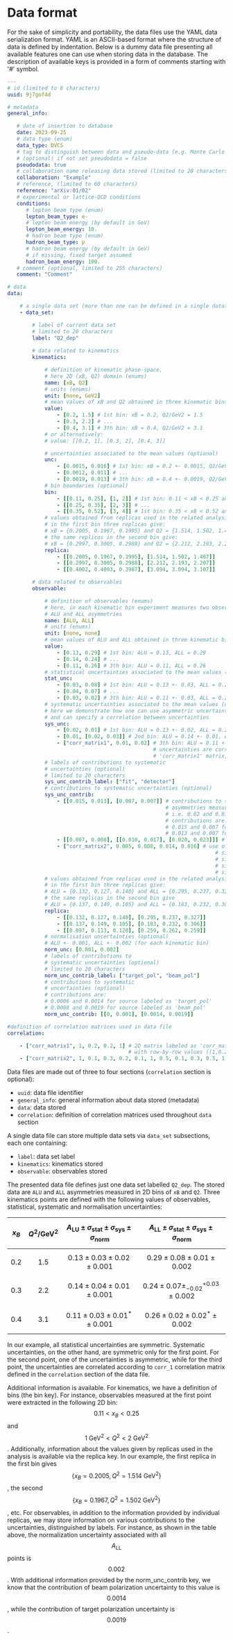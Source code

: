 # Data format

For the sake of simplicity and portability, the data files use the YAML data serialization format. YAML is an ASCII-based format where the structure of data is defined by indentation. Below is a dummy data file presenting all available features one can use when storing data in the database. The description of available keys is provided in a form of comments starting with '#' symbol.  

```yaml
---
# id (limited to 8 characters)
uuid: 9j7gof4d 

# metadata 
general_info:

   # date of insertion to database
   date: 2023-09-25
   # data type (enum) 
   data_type: DVCS 
   # tag to distinguish between data and pseudo-data (e.g. Monte Carlo study)
   # (optional) if not set pseudodata = false
   pseudodata: true 
   # collaboration name releasing data stored (limited to 20 characters)
   collaboration: "Example" 
   # reference, (limited to 60 characters)
   reference: "arXiv:01/02" 
   # experimental or lattice-QCD conditions
   conditions: 
      # lepton beam type (enum)
      lepton_beam_type: e- 
      # lepton beam energy (by default in GeV)
      lepton_beam_energy: 10. 
      # hadron beam type (enum)
      hadron_beam_type: p 
      # hadron beam energy (by default in GeV)
      # if missing, fixed target assumed
      hadron_beam_energy: 100. 
   # comment (optional, limited to 255 characters)
   comment: "Comment" 

# data
data:

    # a single data set (more than one can be defined in a single datafile)
    - data_set: 

        # label of current data set
        # limited to 20 characters 
        label: "Q2_dep" 
   
        # data related to kinematics
        kinematics: 

            # definition of kinematic phase-space, 
            # here 2D (xB, Q2) domain (enums)
            name: [xB, Q2] 
            # units (enums)
            unit: [none, GeV2] 
            # mean values of xB and Q2 obtained in three kinematic bins 
            value: 
                - [0.2, 1.5] # 1st bin: xB = 0.2, Q2/GeV2 = 1.5 
                - [0.3, 2.2] # ...
                - [0.4, 3.1] # 3th bin: xB = 0.4, Q2/GeV2 = 3.1 
            # or alternatively: 
            # value: [[0.2, 1], [0.3, 2], [0.4, 3]]

            # uncertainties associated to the mean values (optional)
            unc: 
                - [0.0015, 0.016] # 1st bin: xB = 0.2 +- 0.0015, Q2/GeV2 = 1.5 +- 0.016 
                - [0.0012, 0.011] # ...
                - [0.0019, 0.013] # 3th bin: xB = 0.4 +- 0.0019, Q2/GeV2 = 3.1 +- 0.013
            # bin boundaries (optional)
            bin: 
                - [[0.11, 0.25], [1, 2]] # 1st bin: 0.11 < xB < 0.25 and 1 < Q2/GeV2 < 2
                - [[0.25, 0.35], [2, 3]] # ...
                - [[0.35, 0.52], [3, 4]] # 1st bin: 0.35 < xB < 0.52 and 3 < Q2/GeV2 < 4
            # values obtained from replicas used in the related analysis (optional)
            # in the first bin three replicas give: 
            # xB = {0.2005, 0.1967, 0.1995} and Q2 = {1.514, 1.502, 1.487} 
            # the same replicas in the second bin give:
            # xB = {0.2997, 0.3005, 0.2988} and Q2 = {2.212, 2.193, 2.207} 
            replica: 
                - [[0.2005, 0.1967, 0.1995], [1.514, 1.502, 1.487]] 
                - [[0.2997, 0.3005, 0.2988], [2.212, 2.193, 2.207]]
                - [[0.4002, 0.4003, 0.3987], [3.094, 3.094, 3.107]]

        # data related to observables
        observable: 

            # definition of observables (enums)
            # here, in each kinematic bin experiment measures two observables: 
            # ALU and ALL asymmetries 
            name: [ALU, ALL]
            # units (enums)
            unit: [none, none]
            # mean values of ALU and ALL obtained in three kinematic bins
            value: 
                - [0.13, 0.29] # 1st bin: ALU = 0.13, ALL = 0.29
                - [0.14, 0.24] # ...
                - [0.11, 0.26] # 3th bin: ALU = 0.11, ALL = 0.26
            # statistical uncertainties associated to the mean values (optional)
            stat_unc: 
                - [0.03, 0.08] # 1st bin: ALU = 0.13 +- 0.03, ALL = 0.29 +- 0.08
                - [0.04, 0.07] # ...
                - [0.03, 0.02] # 3th bin: ALU = 0.11 +- 0.03, ALL = 0.26 +- 0.02
            # systematic uncertainties associated to the mean values (optional)
            # here we demonstrate how one can use asymmetric uncertainties 
            # and can specify a correlation between uncertainties
            sys_unc: 
                - [0.02, 0.01] # 1st bin: ALU = 0.13 +- 0.02, ALL = 0.29 +- 0.01
                - [0.01, [0.02, 0.03]] # 2nd bin: ALU = 0.14 +- 0.01, ALL = 0.24 - 0.02 + 0.03
                - ["corr_matrix1", 0.01, 0.02] # 3th bin: ALU = 0.11 +- 0.01, ALL = 0.26 +- 0.02, 
                                               # uncertainties are correlated according to 
                                               # 'corr_matrix1' matrix, see 'correlation' section
            # labels of contributions to systematic 
            # uncertainties (optional)
            # limited to 20 characters 
            sys_unc_contrib_label: ["fit", "detector"] 
            # contributions to systematic uncertainties (optional)
            sys_unc_contrib: 
                - [[0.015, 0.013], [0.007, 0.007]] # contributions to systematic uncertainties of 
                                                   # asymmetries measured in the first bin, 
                                                   # i.e. 0.02 and 0.01 values (see above)
                                                   # contributions are:
                                                   # 0.015 and 0.007 for source labeled as 'fit'
                                                   # 0.013 and 0.007 for source labeled as 'detector'
                - [[0.007, 0.008], [[0.010, 0.017], [0.020, 0.023]]] # use of asymmetric uncertainties 
                - ["corr_matrix2", 0.005, 0.008, 0.014, 0.016] # use of correlation matrix with elements:
                                                                   # sigma_sys_ALU_fit 
                                                                   # sigma_sys_ALU_detector
                                                                   # sigma_sys_ALL_fit 
                                                                   # sigma_sys_ALL_detector
            # values obtained from replicas used in the related analysis (optional)
            # in the first bin three replicas give: 
            # ALU = {0.132, 0.127, 0.140} and ALL = {0.295, 0.237, 0.327} 
            # the same replicas in the second bin give
            # ALU = {0.137, 0.149, 0.105} and ALL = {0.183, 0.232, 0.306} 
            replica: 
                - [[0.132, 0.127, 0.140], [0.295, 0.237, 0.327]] 
                - [[0.137, 0.149, 0.105], [0.183, 0.232, 0.306]]
                - [[0.097, 0.113, 0.120], [0.259, 0.262, 0.259]]
            # normalisation uncertainties (optional)
            # ALU +- 0.001, ALL +- 0.002 (for each kinematic bin)
            norm_unc: [0.001, 0.002] 
            # labels of contributions to 
            # systematic uncertainties (optional)
            # limited to 20 characters 
            norm_unc_contrib_label: ["target_pol", "beam_pol"] 
            # contributions to systematic
            # uncertainties (optional)
            # contributions are: 
            # 0.0006 and 0.0014 for source labeled as 'target_pol'
            # 0.0008 and 0.0019 for source labeled as 'beam_pol'
            norm_unc_contrib: [[0, 0.001], [0.0014, 0.0019]] 

#definition of correlation matrices used in data file
correlation: 

    - ["corr_matrix1", 1, 0.2, 0.2, 1] # 2D matrix labeled as 'corr_matrix1', 
                                       # with row-by-row values ((1,0.2),(0.2,1))
    - ["corr_matrix2", 1, 0.1, 0.3, 0.2, 0.1, 1, 0.5, 0.1, 0.3, 0.5, 1, -0.2, 0.2, 0.1, -0.2, 1] # 4D matrix
```

Data files are made out of three to four sections (`correlation` section is optional):

- `uuid`: data file identifier
- `general_info`: general information about data stored (metadata)
- `data`: data stored
- `correlation`: definition of correlation matrices used throughout `data` section

A single data file can store multiple data sets via `data_set` subsections, each one containing:

- `label`: data set label
- `kinematics`: kinematics stored
- `observable`: observables stored

The presented data file defines just one data set labelled `Q2_dep`. The stored data are `ALU` and `ALL` asymmetries measured in 2D bins of `xB` and `Q2`. Three kinematics points are defined with the following values of observables, statistical, systematic and normalisation uncertainties:

| $$x_B$$ | $$Q^2 / \mathrm{GeV}^2$$ | $$A_{\mathrm{LU}} \pm \sigma_{\mathrm{stat}} \pm \sigma_{\mathrm{sys}} \pm \sigma_{\mathrm{norm}}$$ | $$A_{\mathrm{LL}} \pm \sigma_{\mathrm{stat}} \pm \sigma_{\mathrm{sys}} \pm \sigma_{\mathrm{norm}}$$ |
|----|-------------|-----|-----|
$$0.2$$ | $$1.5$$ | $$0.13 \pm 0.03 \pm 0.02 \pm 0.001$$ | $$0.29 \pm 0.08 \pm 0.01 \pm 0.002$$ |
$$0.3$$ | $$2.2$$ | $$0.14 \pm 0.04 \pm 0.01 \pm 0.001$$ | $$0.24 \pm 0.07 \pm _{-0.02}^{+0.03} \pm 0.002$$ |
$$0.4$$ | $$3.1$$ | $$0.11 \pm 0.03 \pm 0.01^{*} \pm 0.001$$ | $$0.26 \pm 0.02 \pm 0.02^{*} \pm 0.002$$ |

In our example, all statistical uncertainties are symmetric. Systematic uncertainties, on the other hand, are symmetric only for the first point. For the second point, one of the uncertainties is asymmetric, while for the third point, the uncertainties are correlated according to `corr_1` correlation matrix defined in the `correlation` section of the data file.

Additional information is available. For kinematics, we have a definition of bins (the bin key). For instance, observables measured at the first point were extracted in the following 2D bin: $$0.11 < x_B < 0.25$$ and $$1~\mathrm{GeV}^2 < Q^2 < 2~\mathrm{GeV}^2$$. Additionally, information about the values given by replicas used in the analysis is available via the replica key. In our example, the first replica in the first bin gives $$\{x_{B} = 0.2005, Q^{2} = 1.514~\mathrm{GeV}^2\}$$, the second $$\{x_{B} = 0.1967, Q^{2} = 1.502~\mathrm{GeV}^2\}$$, etc. For observables, in addition to the information provided by individual replicas, we may store information on various contributions to the uncertainties, distinguished by labels. For instance, as shown in the table above, the normalization uncertainty associated with all $$A_{\mathrm{LL}}$$ points is $$0.002$$. With additional information provided by the norm_unc_contrib key, we know that the contribution of beam polarization uncertainty to this value is $$0.0014$$, while the contribution of target polarization uncertainty is $$0.0019$$.
